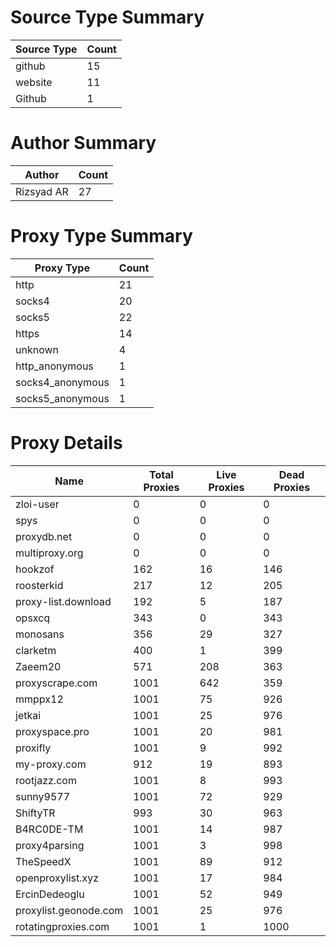# Source Type Summary

| Source Type | Count |
|-------------|-------|
| github | 15 |
| website | 11 |
| Github | 1 |


# Author Summary

| Author | Count |
|--------|-------|
| Rizsyad AR | 27 |


# Proxy Type Summary

| Proxy Type | Count |
|------------|-------|
| http | 21 |
| socks4 | 20 |
| socks5 | 22 |
| https | 14 |
| unknown | 4 |
| http_anonymous | 1 |
| socks4_anonymous | 1 |
| socks5_anonymous | 1 |


# Proxy Details

| Name | Total Proxies | Live Proxies | Dead Proxies |
|------|---------------|--------------|---------------|
| zloi-user | 0 | 0 | 0 |
| spys | 0 | 0 | 0 |
| proxydb.net | 0 | 0 | 0 |
| multiproxy.org | 0 | 0 | 0 |
| hookzof | 162 | 16 | 146 |
| roosterkid | 217 | 12 | 205 |
| proxy-list.download | 192 | 5 | 187 |
| opsxcq | 343 | 0 | 343 |
| monosans | 356 | 29 | 327 |
| clarketm | 400 | 1 | 399 |
| Zaeem20 | 571 | 208 | 363 |
| proxyscrape.com | 1001 | 642 | 359 |
| mmppx12 | 1001 | 75 | 926 |
| jetkai | 1001 | 25 | 976 |
| proxyspace.pro | 1001 | 20 | 981 |
| proxifly | 1001 | 9 | 992 |
| my-proxy.com | 912 | 19 | 893 |
| rootjazz.com | 1001 | 8 | 993 |
| sunny9577 | 1001 | 72 | 929 |
| ShiftyTR | 993 | 30 | 963 |
| B4RC0DE-TM | 1001 | 14 | 987 |
| proxy4parsing | 1001 | 3 | 998 |
| TheSpeedX | 1001 | 89 | 912 |
| openproxylist.xyz | 1001 | 17 | 984 |
| ErcinDedeoglu | 1001 | 52 | 949 |
| proxylist.geonode.com | 1001 | 25 | 976 |
| rotatingproxies.com | 1001 | 1 | 1000 |
